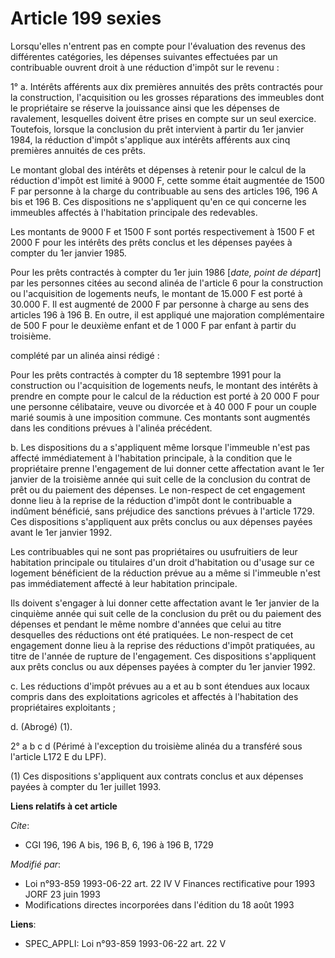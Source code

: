 # Article 199 sexies

Lorsqu'elles n'entrent pas en compte pour l'évaluation des revenus des différentes catégories, les dépenses suivantes
effectuées par un contribuable ouvrent droit à une réduction d'impôt sur le revenu :

1° a. Intérêts afférents aux dix premières annuités des prêts contractés pour la construction, l'acquisition ou les grosses
réparations des immeubles dont le propriétaire se réserve la jouissance ainsi que les dépenses de ravalement, lesquelles
doivent être prises en compte sur un seul exercice. Toutefois, lorsque la conclusion du prêt intervient à partir du 1er
janvier 1984, la réduction d'impôt s'applique aux intérêts afférents aux cinq premières annuités de ces prêts.

Le montant global des intérêts et dépenses à retenir pour le calcul de la réduction d'impôt est limité à 9000 F, cette somme
était augmentée de 1500 F par personne à la charge du contribuable au sens des articles 196, 196 A bis et 196 B. Ces
dispositions ne s'appliquent qu'en ce qui concerne les immeubles affectés à l'habitation principale des redevables.

Les montants de 9000 F et 1500 F sont portés respectivement à 1500 F et 2000 F pour les intérêts des prêts conclus et les
dépenses payées à compter du 1er janvier 1985.

Pour les prêts contractés à compter du 1er juin 1986 [*date, point de départ*] par les personnes citées au second alinéa de
l'article 6 pour la construction ou l'acquisition de logements neufs, le montant de 15.000 F est porté à 30.000 F. Il est
augmenté de 2000 F par personne à charge au sens des articles 196 à 196 B. En outre, il est appliqué une majoration
complémentaire de 500 F pour le deuxième enfant et de 1 000 F par enfant à partir du troisième.

complété par un alinéa ainsi rédigé :

Pour les prêts contractés à compter du 18 septembre 1991 pour la construction ou l'acquisition de logements neufs, le montant
des intérêts à prendre en compte pour le calcul de la réduction est porté à 20 000 F pour une personne célibataire, veuve ou
divorcée et à 40 000 F pour un couple marié soumis à une imposition commune. Ces montants sont augmentés dans les conditions
prévues à l'alinéa précédent.

b. Les dispositions du a s'appliquent même lorsque l'immeuble n'est pas affecté immédiatement à l'habitation principale, à la
condition que le propriétaire prenne l'engagement de lui donner cette affectation avant le 1er janvier de la troisième année
qui suit celle de la conclusion du contrat de prêt ou du paiement des dépenses. Le non-respect de cet engagement donne lieu à
la reprise de la réduction d'impôt dont le contribuable a indûment bénéficié, sans préjudice des sanctions prévues à
l'article 1729. Ces dispositions s'appliquent aux prêts conclus ou aux dépenses payées avant le 1er janvier 1992.

Les contribuables qui ne sont pas propriétaires ou usufruitiers de leur habitation principale ou titulaires d'un droit
d'habitation ou d'usage sur ce logement bénéficient de la réduction prévue au a même si l'immeuble n'est pas immédiatement
affecté à leur habitation principale.

Ils doivent s'engager à lui donner cette affectation avant le 1er janvier de la cinquième année qui suit celle de la
conclusion du prêt ou du paiement des dépenses et pendant le même nombre d'années que celui au titre desquelles des
réductions ont été pratiquées. Le non-respect de cet engagement donne lieu à la reprise des réductions d'impôt pratiquées, au
titre de l'année de rupture de l'engagement. Ces dispositions s'appliquent aux prêts conclus ou aux dépenses payées à compter
du 1er janvier 1992.

c. Les réductions d'impôt prévues au a et au b sont étendues aux locaux compris dans des exploitations agricoles et affectés
à l'habitation des propriétaires exploitants ;

d. (Abrogé) (1).

2° a b c d (Périmé à l'exception du troisième alinéa du a transféré sous l'article L172 E du LPF).

(1) Ces dispositions s'appliquent aux contrats conclus et aux dépenses payées à compter du 1er juillet 1993.

**Liens relatifs à cet article**

_Cite_:

  - CGI 196, 196 A bis, 196 B, 6, 196 à 196 B, 1729

_Modifié par_:

  - Loi n°93-859 1993-06-22 art. 22 IV V Finances rectificative pour 1993 JORF 23 juin 1993
  - Modifications directes incorporées dans l'édition du 18 août 1993

**Liens**:

  - SPEC_APPLI: Loi n°93-859 1993-06-22 art. 22 V
